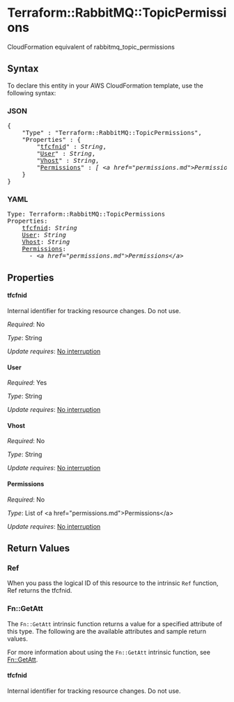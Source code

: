 # Terraform::RabbitMQ::TopicPermissions

CloudFormation equivalent of rabbitmq_topic_permissions

## Syntax

To declare this entity in your AWS CloudFormation template, use the following syntax:

### JSON

<pre>
{
    "Type" : "Terraform::RabbitMQ::TopicPermissions",
    "Properties" : {
        "<a href="#tfcfnid" title="tfcfnid">tfcfnid</a>" : <i>String</i>,
        "<a href="#user" title="User">User</a>" : <i>String</i>,
        "<a href="#vhost" title="Vhost">Vhost</a>" : <i>String</i>,
        "<a href="#permissions" title="Permissions">Permissions</a>" : <i>[ &lt;a href=&#34;permissions.md&#34;&gt;Permissions&lt;/a&gt;, ... ]</i>
    }
}
</pre>

### YAML

<pre>
Type: Terraform::RabbitMQ::TopicPermissions
Properties:
    <a href="#tfcfnid" title="tfcfnid">tfcfnid</a>: <i>String</i>
    <a href="#user" title="User">User</a>: <i>String</i>
    <a href="#vhost" title="Vhost">Vhost</a>: <i>String</i>
    <a href="#permissions" title="Permissions">Permissions</a>: <i>
      - &lt;a href=&#34;permissions.md&#34;&gt;Permissions&lt;/a&gt;</i>
</pre>

## Properties

#### tfcfnid

Internal identifier for tracking resource changes. Do not use.

_Required_: No

_Type_: String

_Update requires_: [No interruption](https://docs.aws.amazon.com/AWSCloudFormation/latest/UserGuide/using-cfn-updating-stacks-update-behaviors.html#update-no-interrupt)

#### User

_Required_: Yes

_Type_: String

_Update requires_: [No interruption](https://docs.aws.amazon.com/AWSCloudFormation/latest/UserGuide/using-cfn-updating-stacks-update-behaviors.html#update-no-interrupt)

#### Vhost

_Required_: No

_Type_: String

_Update requires_: [No interruption](https://docs.aws.amazon.com/AWSCloudFormation/latest/UserGuide/using-cfn-updating-stacks-update-behaviors.html#update-no-interrupt)

#### Permissions

_Required_: No

_Type_: List of &lt;a href=&#34;permissions.md&#34;&gt;Permissions&lt;/a&gt;

_Update requires_: [No interruption](https://docs.aws.amazon.com/AWSCloudFormation/latest/UserGuide/using-cfn-updating-stacks-update-behaviors.html#update-no-interrupt)

## Return Values

### Ref

When you pass the logical ID of this resource to the intrinsic `Ref` function, Ref returns the tfcfnid.

### Fn::GetAtt

The `Fn::GetAtt` intrinsic function returns a value for a specified attribute of this type. The following are the available attributes and sample return values.

For more information about using the `Fn::GetAtt` intrinsic function, see [Fn::GetAtt](https://docs.aws.amazon.com/AWSCloudFormation/latest/UserGuide/intrinsic-function-reference-getatt.html).

#### tfcfnid

Internal identifier for tracking resource changes. Do not use.

